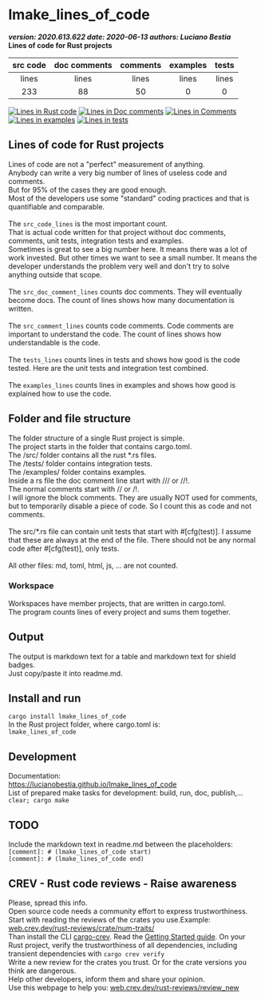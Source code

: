# lmake_lines_of_code  

[comment]: # (lmake_readme cargo.toml data start)
***version: 2020.613.622  date: 2020-06-13 authors: Luciano Bestia***  
**Lines of code for Rust projects**

[comment]: # (lmake_readme cargo.toml data end)

| src code | doc comments | comments | examples | tests |
| :------: | :----------: | :------: | :------: | :---: |
|  lines   |     lines    |   lines  |   lines  | lines |
|   233    |      88      |    50    |    0     |   0   |

[![Lines in Rust code](https://img.shields.io/badge/Lines_in_Rust-233-green.svg)](https://github.com/LucianoBestia/lmake_lines_of_code/)
[![Lines in Doc comments](https://img.shields.io/badge/Lines_in_Doc_comments-88-blue.svg)](https://github.com/LucianoBestia/lmake_lines_of_code/)
[![Lines in Comments](https://img.shields.io/badge/Lines_in_comments-50-purple.svg)](https://github.com/LucianoBestia/lmake_lines_of_code/)
[![Lines in examples](https://img.shields.io/badge/Lines_in_examples-0-yellow.svg)](https://github.com/LucianoBestia/lmake_lines_of_code/)
[![Lines in tests](https://img.shields.io/badge/Lines_in_tests-0-orange.svg)](https://github.com/LucianoBestia/lmake_lines_of_code/)

## Lines of code for Rust projects

Lines of code are not a "perfect" measurement of anything.\
Anybody can write a very big number of lines of useless code and comments.\
But for 95% of the cases they are good enough.\
Most of the developers use some "standard" coding practices and that is quantifiable and comparable.\
\
The `src_code_lines` is the most important count.\
That is actual code written for that project without  doc comments, comments, unit tests, integration tests and examples.\
Sometimes is great to see a big number here. It means there was a lot of work invested. But other times we want to see a small number. It means the developer understands the problem very well and don't try to solve anything outside that scope.\
\
The `src_doc_comment_lines` counts doc comments. They will eventually become docs. The count of lines shows how many documentation is written.\
\
The `src_comment_lines` counts code comments. Code comments are important to understand the code. The count of lines shows how understandable is the code.\
\
The `tests_lines` counts lines in tests and shows how good is the code tested. Here are the unit tests and integration test combined.\
\
The `examples_lines` counts lines in examples and shows how good is explained how to use the code.  

## Folder and file structure

The folder structure of a single Rust project is simple.\
The project starts in the folder that contains cargo.toml.\
The /src/ folder contains all the rust \*.rs files.\
The /tests/ folder contains integration tests.\
The /examples/ folder contains examples.\
Inside a rs file the doc comment line start with /// or //!.\
The normal comments start with // or /!.\
I will ignore the block comments. They are usually NOT used for comments, but to temporarily disable a piece of code. So I count this as code and not comments.\
\
The src/\*.rs file can contain unit tests that start with #[cfg(test)]. I assume that these are always at the end of the file. There should not be any normal code after #[cfg(test)], only tests.\
\
All other files: md, toml, html, js, ... are not counted.  

### Workspace

Workspaces have member projects, that are written in cargo.toml.\
The program counts lines of every project and sums them together.  

## Output

The output is markdown text for a table and markdown text for shield badges.\
Just copy/paste it into readme.md.  

## Install and run

`cargo install lmake_lines_of_code`  
In the Rust project folder, where cargo.toml is:  
`lmake_lines_of_code`

## Development

Documentation:\
<https://lucianobestia.github.io/lmake_lines_of_code>\
List of prepared make tasks for development: build, run, doc, publish,...\
`clear; cargo make`  

## TODO

Include the markdown text in readme.md between the placeholders:  
`[comment]: # (lmake_lines_of_code start)`  
`[comment]: # (lmake_lines_of_code end)`  

## CREV - Rust code reviews - Raise awareness

Please, spread this info.\
Open source code needs a community effort to express trustworthiness.\
Start with reading the reviews of the crates you use.Example: [web.crev.dev/rust-reviews/crate/num-traits/](https://web.crev.dev/rust-reviews/crate/num-traits/)  
Than install the CLI [cargo-crev](https://github.com/crev-dev/cargo-crev)\. Read the [Getting Started guide](https://github.com/crev-dev/cargo-crev/blob/master/cargo-crev/src/doc/getting_started.md).
On your Rust project, verify the trustworthiness of all dependencies, including transient dependencies with `cargo crev verify`\
Write a new review for the crates you trust. Or for the crate versions you think are dangerous.\
Help other developers, inform them and share your opinion.\
Use this webpage to help you: [web.crev.dev/rust-reviews/review_new](https::/web.crev.dev/rust-reviews/review_new)  
